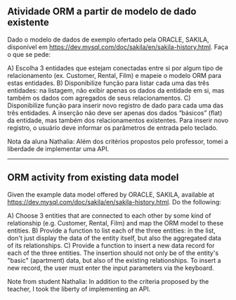## Atividade ORM a partir de modelo de dado existente

Dado o modelo de dados de exemplo ofertado pela ORACLE, SAKILA, disponível em https://dev.mysql.com/doc/sakila/en/sakila-history.html. Faça o que se pede:

A) Escolha 3 entidades que estejam conectadas entre si por algum tipo de relacionamento (ex. Customer, Rental, Film) e mapeie o modelo ORM para estas entidades.
B) Disponibilize função para listar cada uma das três entidades: na listagem, não exibir apenas os dados da entidade em si, mas também os dados com agregados de seus relacionamentos.
C) Disponibilize função para inserir novo registro de dado para cada uma das três entidades. A inserção não deve ser apenas dos dados “básicos” (flat) da entidade, mas também dos relacionamentos existentes. Para inserir novo registro, o usuário deve informar os parâmetros de entrada pelo teclado.

Nota da aluna Nathalia:
Além dos critérios propostos pelo professor, tomei a liberdade de implementar uma API.

---

## ORM activity from existing data model

Given the example data model offered by ORACLE, SAKILA, available at https://dev.mysql.com/doc/sakila/en/sakila-history.html. Do the following:

A) Choose 3 entities that are connected to each other by some kind of relationship (e.g. Customer, Rental, Film) and map the ORM model to these entities.
B) Provide a function to list each of the three entities: in the list, don't just display the data of the entity itself, but also the aggregated data of its relationships.
C) Provide a function to insert a new data record for each of the three entities. The insertion should not only be of the entity's "basic" (apartment) data, but also of the existing relationships. To insert a new record, the user must enter the input parameters via the keyboard.

Note from student Nathalia:
In addition to the criteria proposed by the teacher, I took the liberty of implementing an API.
